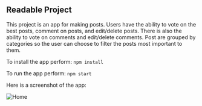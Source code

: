 ## Readable Project

This project is an app for making posts. Users have the ability to vote on the best posts, comment on posts, and edit/delete posts. There is also the ability to vote on comments and edit/delete comments. Post are grouped by categories so the user can choose to filter the posts most important to them.

To install the app perform:
```npm install```

To run the app perform:
```npm start```

Here is a screenshot of the app:

![Home](home.png)

